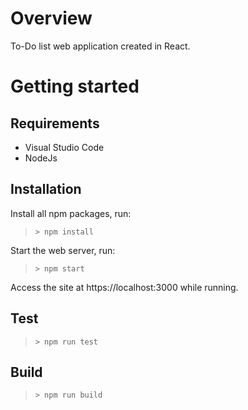 # Overview
To-Do list web application created in React.

# Getting started
## Requirements
- Visual Studio Code
- NodeJs

## Installation
Install all npm packages, run:
>`> npm install`

Start the web server, run:
>`> npm start`

Access the site at https://localhost:3000 while running.

## Test
>`> npm run test`

## Build
>`> npm run build`